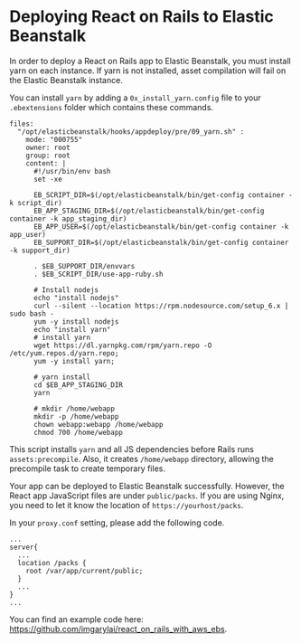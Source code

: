 # Deploying React on Rails to Elastic Beanstalk

In order to deploy a React on Rails app to Elastic Beanstalk, you must install yarn on each instance.
If yarn is not installed, asset compilation will fail on the Elastic Beanstalk instance.

You can install `yarn` by adding a `0x_install_yarn.config` file to your `.ebextensions` folder which contains these commands.

```
files:
  "/opt/elasticbeanstalk/hooks/appdeploy/pre/09_yarn.sh" :
    mode: "000755"
    owner: root
    group: root
    content: |
      #!/usr/bin/env bash
      set -xe

      EB_SCRIPT_DIR=$(/opt/elasticbeanstalk/bin/get-config container -k script_dir)
      EB_APP_STAGING_DIR=$(/opt/elasticbeanstalk/bin/get-config container -k app_staging_dir)
      EB_APP_USER=$(/opt/elasticbeanstalk/bin/get-config container -k app_user)
      EB_SUPPORT_DIR=$(/opt/elasticbeanstalk/bin/get-config container -k support_dir)

      . $EB_SUPPORT_DIR/envvars
      . $EB_SCRIPT_DIR/use-app-ruby.sh

      # Install nodejs
      echo "install nodejs"
      curl --silent --location https://rpm.nodesource.com/setup_6.x | sudo bash -
      yum -y install nodejs
      echo "install yarn"
      # install yarn
      wget https://dl.yarnpkg.com/rpm/yarn.repo -O /etc/yum.repos.d/yarn.repo;
      yum -y install yarn;

      # yarn install
      cd $EB_APP_STAGING_DIR
      yarn

      # mkdir /home/webapp
      mkdir -p /home/webapp
      chown webapp:webapp /home/webapp
      chmod 700 /home/webapp
```

This script installs `yarn` and all JS dependencies before Rails runs `assets:precompile`. Also, it creates `/home/webapp` directory, allowing the precompile task to create temporary files.

Your app can be deployed to Elastic Beanstalk successfully. However, the React app JavaScript files are under `public/packs`. If you are using Nginx, you need to let it know the location of `https://yourhost/packs`.

In your `proxy.conf` setting, please add the following code.

```
...
server{
  ...
  location /packs {
    root /var/app/current/public;
  }
  ...
}
...
```

You can find an example code here: https://github.com/imgarylai/react_on_rails_with_aws_ebs.
